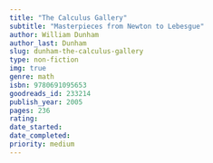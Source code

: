```yaml
---
title: "The Calculus Gallery"
subtitle: "Masterpieces from Newton to Lebesgue"
author: William Dunham
author_last: Dunham
slug: dunham-the-calculus-gallery
type: non-fiction
img: true
genre: math
isbn: 9780691095653
goodreads_id: 233214
publish_year: 2005
pages: 236
rating: 
date_started:
date_completed:
priority: medium
---
```


